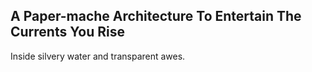 A Paper-mache Architecture To Entertain The Currents You Rise
-------------------------------------------------------------
Inside silvery water and transparent awes.  
